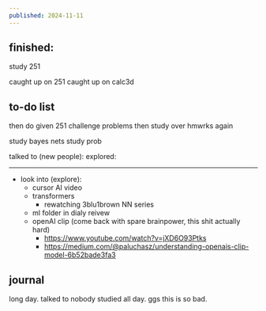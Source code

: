 ```yaml
---
published: 2024-11-11
---
```

## finished:

study 251

caught up on 251
caught up on calc3d
## to-do list

then do given 251 challenge problems
then study over hmwrks again

study bayes nets
study prob

talked to (new people): 
explored: 

---

- look into (explore):
	- cursor AI video
	- transformers
		- rewatching 3blu1brown NN series
	- ml folder in dialy reivew
	- openAI clip (come back with spare brainpower, this shit actually hard)
		- https://www.youtube.com/watch?v=jXD6O93Ptks
		- https://medium.com/@paluchasz/understanding-openais-clip-model-6b52bade3fa3
## journal

long day. talked to nobody studied all day. ggs this is so bad.